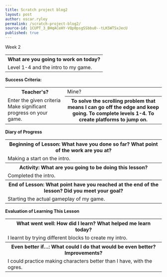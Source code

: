 ```yaml
---
title: Scratch project blog2
layout: post
author: oscar.ryley
permalink: /scratch-project-blog2/
source-id: 1CUPT_3_BHqACeHY-VQp0psgSSbbu0--tLK5WTSxJecU
published: true
---
```

Week 2

<table>
  <tr>
    <th>What are you going to work on today?</th>
  </tr>
  <tr>
    <td>Level 1-4 and the intro to my game.</td>
  </tr>
</table>


**Success Criteria:**

<table>
  <tr>
    <th>Teacher's?</th>
    <td>Mine?</td>
  </tr>
  <tr>
    <td>Enter the given criteria
Make significant progress on your game.
</td>
    <th>To solve the scrolling problem that means I can go off the edge and keep going.
To complete levels 1-4.
To create platforms to jump on.</th>
  </tr>
</table>


**Diary of Progress**

<table>
  <tr>
    <th>Beginning of Lesson: What have you done so far? What point of the work are you at?</th>
  </tr>
  <tr>
    <td>Making a start on the intro.</td>
  </tr>
  <tr>
    <th>Activity:  What are you going to be doing this lesson? </th>
  </tr>
  <tr>
    <td>Completed the intro.</td>
  </tr>
  <tr>
    <th>End of Lesson: What point have you reached at the end of the lesson? Did you meet your goal? </th>
  </tr>
  <tr>
    <td>Starting the actual gameplay of my game.</td>
  </tr>
</table>


**Evaluation of Learning This Lesson**

<table>
  <tr>
    <th>What went well: How did I learn? What helped me learn today? </th>
  </tr>
  <tr>
    <td>I learnt by trying different blocks to create my intro.</td>
  </tr>
  <tr>
    <th>Even better if…: What could I do that would be even better? Improvements? </th>
  </tr>
  <tr>
    <td>I could practice making characters better than I have, with the ogres.</td>
  </tr>
</table>


